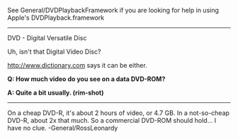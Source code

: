 See General/DVDPlaybackFramework if you are looking for help in using Apple's DVDP<nowiki/>layback.framework

----

DVD - Digital Versatile Disc

Uh, isn't that Digital Video Disc?

http://www.dictionary.com says it can be either.

**Q: How much video do you see on a data DVD-ROM?**

**A: Quite a bit usually. (rim-shot)**

----

On a cheap DVD-R, it's about 2 hours of video, or 4.7 GB. In a not-so-cheap DVD-R, about 2x that much. So a commercial DVD-ROM should hold... I have no clue. -General/RossLeonardy